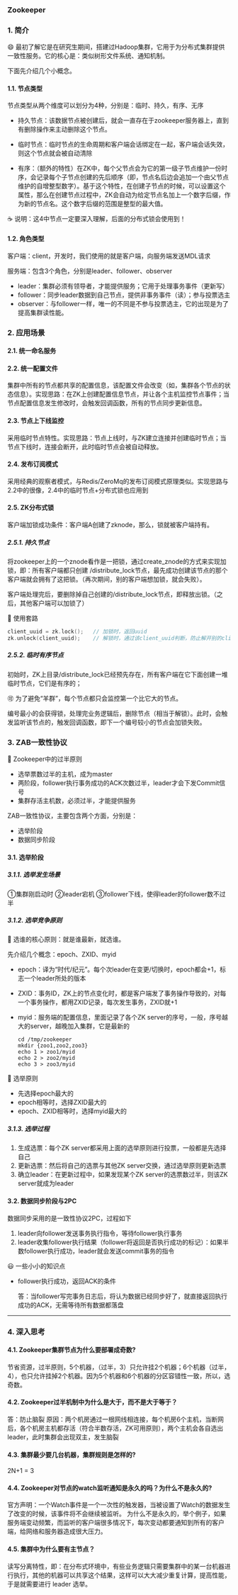 
### Zookeeper

### 1. 简介

:smile: 最初了解它是在研究生期间，搭建过Hadoop集群，它用于为分布式集群提供一致性服务。它的核心是：类似树形文件系统、通知机制。

下面先介绍几个小概念。

#### 1.1. 节点类型

节点类型从两个维度可以划分为4种，分别是：临时、持久，有序、无序

- 持久节点：该数据节点被创建后，就会一直存在于zookeeper服务器上，直到有删除操作来主动删除这个节点。

- 临时节点：临时节点的生命周期和客户端会话绑定在一起，客户端会话失效，则这个节点就会被自动清除
- 有序：（额外的特性）在ZK中，每个父节点会为它的第一级子节点维护一份时序，会记录每个子节点创建的先后顺序（即，节点名后边会追加一个由父节点维护的自增整型数字）。基于这个特性，在创建子节点的时候，可以设置这个属性，那么在创建节点过程中，ZK会自动为给定节点名加上一个数字后缀，作为新的节点名。这个数字后缀的范围是整型的最大值。

:coffee: 说明：这4中节点一定要深入理解，后面的分布式锁会使用到！

#### 1.2. 角色类型

客户端：client，开发时，我们使用的就是客户端，向服务端发送MDL请求

服务端：包含3个角色，分别是leader、follower、observer

- leader：集群必须有领导者，才能提供服务；它用于处理事务事件（更新写）
- follower：同步leader数据到自己节点，提供非事务事件（读）；参与投票选主
- observer：与follower一样，唯一的不同是不参与投票选主，它的出现是为了提高集群读性能。

### 2. 应用场景

#### 2.1. 统一命名服务

#### 2.2. 统一配置文件

集群中所有的节点都共享的配置信息，该配置文件会改变（如，集群各个节点的状态信息）。实现思路：在ZK上创建配置信息节点，并让各个主机监控节点事件；当节点配置信息发生修改时，会触发回调函数，所有的节点同步更新信息。

#### 2.3. 节点上下线监控

采用临时节点特性。实现思路：节点上线时，与ZK建立连接并创建临时节点；当节点下线时，连接会断开，此时临时节点会被自动释放。

#### 2.4. 发布订阅模式

采用经典的观察者模式，与Redis/ZeroMq的发布订阅模式原理类似。实现思路与2.2中的很像，2.4中的临时节点+分布式锁也应用到

#### 2.5. ZK分布式锁

客户端加锁成功条件：客户端A创建了zknode，那么，锁就被客户端持有。

##### 2.5.1. 持久节点

将zookeeper上的一个znode看作是一把锁，通过create_znode的方式来实现加锁，即：所有客户端都只创建 /distribute_lock节点，最先成功创建该节点的那个客户端就会拥有了这把锁。（再次期间，别的客户端想加锁，就会失败）。

客户端处理完后，要删除掉自己创建的/distribute_lock节点，即释放出锁。（之后，其他客户端可以加锁了）

:baby_chick: 使用套路

```c
client_uuid = zk.lock();   // 加锁时，返回uuid
zk.unlock(client_uuid);    // 解锁时，通过该client_uuid判断，防止解开别的client的锁，造成锁失效
```

##### 2.5.2. 临时有序节点

初始时，ZK上目录/distribute_lock已经预先存在，所有客户端在它下面创建一堆临时节点，它们是有序的；

:accept: 为了避免“羊群”，每个节点都只会监控第一个比它大的节点。

编号最小的会获得锁，处理完业务逻辑后，删除节点（相当于解锁）。此时，会触发监听该节点的，触发回调函数，即下一个编号较小的节点会加锁失败。

### 3. ZAB一致性协议

:jack_o_lantern: Zookeeper中的过半原则

- 选举票数过半的主机，成为master
- 两阶段，follower执行事务成功的ACK次数过半，leader才会下发Commit信号
- 集群存活主机数，必须过半，才能提供服务

ZAB一致性协议，主要包含两个方面，分别是：

- 选举阶段
- 数据同步阶段

#### 3.1. 选举阶段

##### 3.1.1. 选举发生场景

①集群刚启动时 ②leader宕机 ③follower下线，使得leader的follower数不过半

##### 3.1.2. 选举竞争原则

:japanese_ogre: 选谁的核心原则：就是谁最新，就选谁。

先介绍几个概念：epoch、ZXID、myid

- epoch：译为“时代/纪元”。每个次leader在变更/切换时，epoch都会+1，标志一个leader所处的版本

- ZXID：事务ID，ZK上的节点变化时，都是客户端发了事务操作导致的，对每一个事务操作，都用ZXID记录，每次发生事务，ZXID就+1

- myid：服务端的配置信息，里面记录了各个ZK server的序号，一般，序号越大的server，越晚加入集群，它是最新的

  ```shell
  cd /tmp/zookeeper
  mkdir {zoo1,zoo2,zoo3}
  echo 1 > zoo1/myid
  echo 2 > zoo2/myid
  echo 3 > zoo3/myid
  ```

:stew: 选举原则

- 先选择epoch最大的
- epoch相等时，选择ZXID最大的
- epoch、ZXID相等时，选择myid最大的

##### 3.1.3. 选举过程

1. 生成选票：每个ZK server都采用上面的选举原则进行投票，一般都是先选择自己
2. 更新选票：然后将自己的选票与其他ZK server交换，通过选举原则更新选票
3. 确立leader：在更新过程中，如果发现某个ZK server的选票数过半，则该ZK server就成为leader



#### 3.2. 数据同步阶段与2PC

数据同步采用的是一致性协议2PC，过程如下

1. leader向follower发送事务执行指令，等待follower执行事务
2. leader收集follower执行结果（follower将返回是否执行成功的标记）：如果半数follower执行成功，leader就会发送commit事务的指令

:smiley: 一些小小的知识点

- follower执行成功，返回ACK的条件

  答：当follower写完事务日志后，将认为数据已经同步好了，就直接返回执行成功的ACK，无需等待所有数据都落盘

---



### 4. 深入思考

#### 4.1. Zookeeper集群节点为什么要部署成奇数?

节省资源，过半原则，5个机器，（过半，3）只允许挂2个机器；6个机器（过半，4），也只允许挂掉2个机器。因为5个机器和6个机器的分区容错性一致，所以，选奇数。

#### 4.2. Zookeeper过半机制中为什么是大于，而不是大于等于？

答：防止脑裂
原因：两个机房通过一根网线相连接，每个机房6个主机，当断网后，各个机房主机都存活（符合半数存活，ZK可用原则），两个主机会各自选出leader，此时集群会出现双主，发生脑裂

#### 4.3. 集群最少要几台机器，集群规则是怎样的?

2N+1 = 3

#### 4.4. Zookeeper对节点的watch监听通知是永久的吗？为什么不是永久的?

官方声明：一个Watch事件是一个一次性的触发器，当被设置了Watch的数据发生了改变的时候，该事件将不会继续被监听。
为什么不是永久的，举个例子，如果服务端变动频繁，而监听的客户端很多情况下，每次变动都要通知到所有的客户端，给网络和服务器造成很大压力。

#### 4.5. 集群中为什么要有主节点？

读写分离特性，即：在分布式环境中，有些业务逻辑只需要集群中的某一台机器进行执行，其他的机器可以共享这个结果，这样可以大大减少重复计算，提高性能，于是就需要进行 leader 选举。
